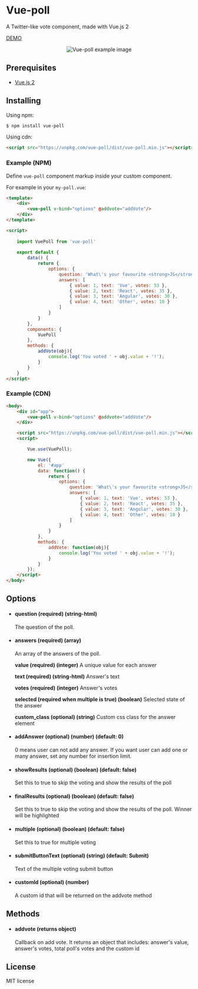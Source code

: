 # Vue-poll

A Twitter-like vote component, made with Vue.js 2

[DEMO](https://rawgit.com/ppietris/vue-poll/master/index.html)

<p align="center">
  <img src="https://github.com/ppietris/vue-poll/blob/master/vue-poll-example.jpg?raw=true" alt="Vue-poll example image"/>
</p>

## Prerequisites
- [Vue.js 2](https://vuejs.org/)

## Installing

Using npm:

```bash
$ npm install vue-poll
```

Using cdn:

```html
<script src="https://unpkg.com/vue-poll/dist/vue-poll.min.js"></script>
```



### Example (NPM)

Define `vue-poll` component markup inside your custom component.

For example in your `my-poll.vue`:

```html
<template>
    <div>
        <vue-poll v-bind="options" @addvote="addVote"/>
    </div>
</template>

<script> 
    
    import VuePoll from 'vue-poll'
    
    export default {        
        data() {
            return {
                options: {
                    question: 'What\'s your favourite <strong>JS</strong> framework?',
                    answers: [
                        { value: 1, text: 'Vue', votes: 53 },
                        { value: 2, text: 'React', votes: 35 },
                        { value: 3, text: 'Angular', votes: 30 },
                        { value: 4, text: 'Other', votes: 10 } 
                    ]
                }
            }
        },
        components: {
            VuePoll
        },
        methods: {
            addVote(obj){
                console.log('You voted ' + obj.value + '!');
            }
        }
    }
</script>
```
### Example (CDN)

```html
<body>
    <div id="app">
        <vue-poll v-bind="options" @addvote="addVote"/>
    </div>

    <script src="https://unpkg.com/vue-poll/dist/vue-poll.min.js"></script>
    <script> 

        Vue.use(VuePoll);

        new Vue({
            el: '#app'
            data: function() {
                return {
                    options: {
                        question: 'What\'s your favourite <strong>JS</strong> framework?',
                        answers: [
                            { value: 1, text: 'Vue', votes: 53 },
                            { value: 2, text: 'React', votes: 35 },
                            { value: 3, text: 'Angular', votes: 30 },
                            { value: 4, text: 'Other', votes: 10 } 
                        ]
                    }
                }
            },
            methods: {
                addVote: function(obj){
                    console.log('You voted ' + obj.value + '!');
                }
            }
        });
    </script>
</body>
```
## Options

- #### question (required) (string-html)
  The question of the poll. 

- #### answers (required) (array)
  An array of the answers of the poll. 

  **value (required) (integer)**
  A unique value for each answer
  
  **text (required) (string-html)**
  Answer's text
  
  **votes (required) (integer)**
  Answer's votes
  
  **selected (required when multiple is true) (boolean)**
  Selected state of the answer
  
  **custom_class (optional) (string)**
  Custom css class for the answer element

- #### addAnswer (optional) (number) (default: 0)
  0 means user can not add any answer.
  If you want user can add one or many answer, set any number for insertion limit.

- #### showResults (optional) (boolean) (default: false)
  Set this to true to skip the voting and show the results of the poll
  
- #### finalResults (optional) (boolean) (default: false)
  Set this to true to skip the voting and show the results of the poll. Winner will be highlighted

- #### multiple (optional) (boolean) (default: false)
  Set this to true for multiple voting
  
- #### submitButtonText (optional) (string) (default: Submit)
  Text of the multiple voting submit button

- #### customId (optional) (number)
  A custom id that will be returned on the addvote method

## Methods

- #### addvote (returns object)
  Callback on add vote. It returns an object that includes: answer's value, answer's votes, total poll's votes and the custom id 

## License
MIT license